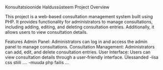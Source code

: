 Konsultatsioonide Haldussüsteem
Project Overview

This project is a web-based consultation management system built using PHP. It provides functionality for administrators to manage consultations, including adding, editing, and deleting consultation entries. Additionally, it allows users to view consultation details.

Features
Admin Panel: Administrators can log in and access the admin panel to manage consultations.
Consultation Management: Administrators can add, edit, and delete consultation entries.
User Interface: Users can view consultation details through a user-friendly interface.
Ülessanded
-lisa css stiili ....
-muuda php failis ...
